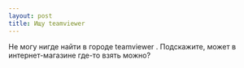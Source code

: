 ```yaml
---
layout: post 
title: Ищу teamviewer  
--- 
```

Не могу нигде найти в городе teamviewer . Подскажите, может в интернет-магазине где-то взять можно?